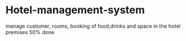 # Hotel-management-system
manage customer, rooms, booking of food,drinks and space in the hotel premises 50% done
